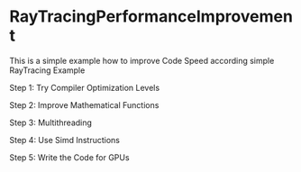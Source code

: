 # RayTracingPerformanceImprovement
This is a simple example how to improve Code Speed according  simple RayTracing Example

Step 1: Try Compiler Optimization Levels

Step 2: Improve Mathematical Functions

Step 3: Multithreading

Step 4: Use Simd Instructions

Step 5: Write the Code for GPUs
